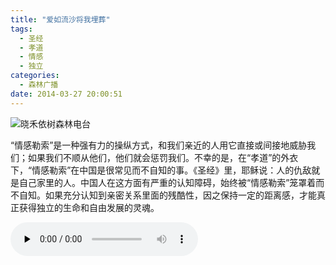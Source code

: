 ```yaml
---
title: "爱如流沙将我埋葬"
tags:
  - 圣经
  - 孝道
  - 情感
  - 独立
categories:
  - 森林广播
date: 2014-03-27 20:00:51
---
```


![晓禾依树森林电台](../../../images/radiocover/radio_074.jpg) 

“情感勒索”是一种强有力的操纵方式，和我们亲近的人用它直接或间接地威胁我们；如果我们不顺从他们，他们就会惩罚我们。不幸的是，在“孝道”的外衣下，“情感勒索”在中国是很常见而不自知的事。《圣经》里，耶稣说：人的仇敌就是自己家里的人。中国人在这方面有严重的认知障碍，始终被“情感勒索”笼罩着而不自知。如果充分认知到亲密关系里面的残酷性，因之保持一定的距离感，才能真正获得独立的生命和自由发展的灵魂。   

<audio id="audio" controls="" preload="none">
  <source id="mp3" src="http://www.coletree.com/radio/coletree_radio_074.mp3">
</audio>